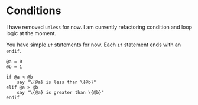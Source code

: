 # Conditions

I have removed `unless` for now. I am currently refactoring condition and loop logic at the moment.

You have simple `if` statements for now. Each `if` statement ends with an `endif`.

```
@a = 0
@b = 1

if @a < @b
    say "\{@a} is less than \{@b}"
elif @a > @b
    say "\{@a} is greater than \{@b}"
endif
```
